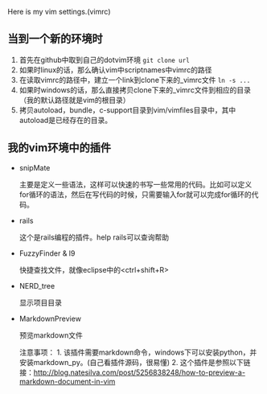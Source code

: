 Here is my vim settings.(vimrc)

当到一个新的环境时
---
1. 首先在github中取到自己的dotvim环境
`git clone url`
2. 如果时linux的话，那么确认vim中scriptnames中vimrc的路径
3. 在读取vimrc的路径中，建立一个link到clone下来的_vimrc文件
`ln -s ...`
4. 如果时windows的话，那么直接拷贝clone下来的_vimrc文件到相应的目录（我的默认路径就是vim的根目录）
5. 拷贝autoload，bundle，c-support目录到vim/vimfiles目录中，其中autoload是已经存在的目录。

我的vim环境中的插件
---
* snipMate

	主要是定义一些语法，这样可以快速的书写一些常用的代码。比如可以定义for循环的语法，然后在写代码的时候，只需要输入for<tab>就可以完成for循环的代码。

* rails

	这个是rails编程的插件。help rails可以查询帮助

* FuzzyFinder & l9

	快捷查找文件，就像eclipse中的<ctrl+shift+R>

* NERD_tree

	显示项目目录

* MarkdownPreview

	预览markdown文件

	注意事项：
		1. 该插件需要markdown命令，windows下可以安装python，并安装markdown_py。(自己看插件源码，很易懂)
		2. 这个插件是参照以下链接：<http://blog.natesilva.com/post/5256838248/how-to-preview-a-markdown-document-in-vim>
